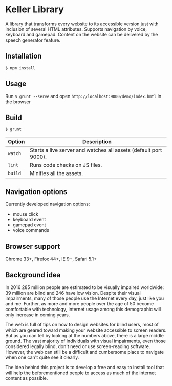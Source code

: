 # Keller Library

A library that transforms every website to its accessible version just with inclusion of several HTML attributes. Supports navigation by voice, keyboard and gamepad. Content on the website can be delivered by the speech generator feature.

## Installation

	$ npm install

## Usage

Run `$ grunt --serve` and open `http://localhost:9000/demo/index.hmtl` in the browser

## Build

	$ grunt

| Option       | Description                                                          |
|--------------|----------------------------------------------------------------------|
| `watch`      | Starts a live server and watches all assets (default port 9000).     |
| `lint`       | Runs code checks on JS files.                                        |
| `build`      | Minifies all the assets.                                             |

## Navigation options

Currently developed navigation options:
* mouse click
* keyboard event
* gamepad event
* voice commands

## Browser support

Chrome 33+, Firefox 44+, IE 9+, Safari 5.1+

## Background idea

In 2016 285 million people are estimated to be visually impaired worldwide: 39 million are blind and 246 have low vision. Despite their visual impairments, many of those people use the Internet every day, just like you and me. Further, as more and more people over the age of 50 become comfortable with technology, Internet usage among this demographic will only increase in coming years.

The web is full of tips on how to design websites for blind users, most of which are geared toward making your website accessible to screen readers. But as you can tell by looking at the numbers above, there is a large middle ground. The vast majority of individuals with visual impairments, even those considered legally blind, don't need or use screen-reading software. However, the web can still be a difficult and cumbersome place to navigate when one can't quite see it clearly.

The idea behind this project is to develop a free and easy to install tool that will help the beforementioned people to access as much of the internet content as possible.